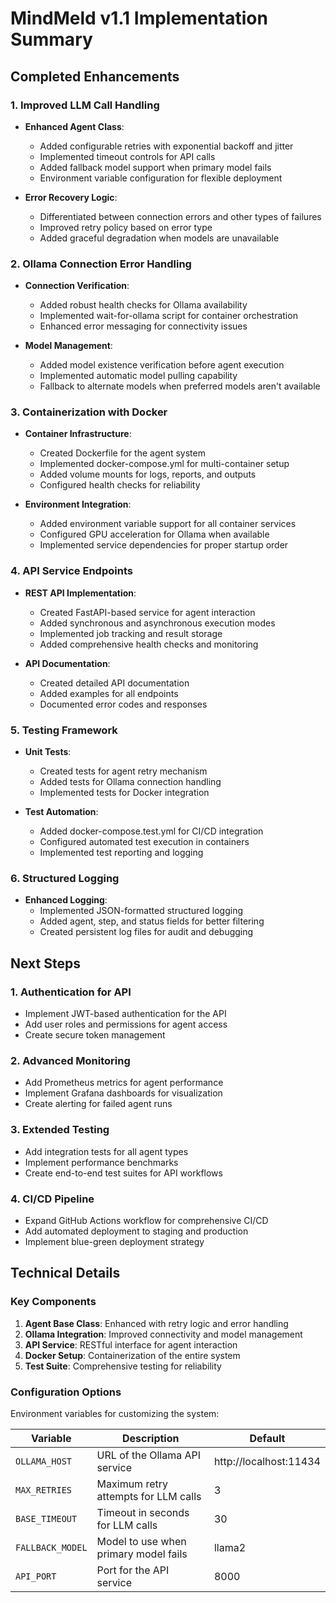 # MindMeld v1.1 Implementation Summary

## Completed Enhancements

### 1. Improved LLM Call Handling

- **Enhanced Agent Class**:
  - Added configurable retries with exponential backoff and jitter
  - Implemented timeout controls for API calls
  - Added fallback model support when primary model fails
  - Environment variable configuration for flexible deployment

- **Error Recovery Logic**:
  - Differentiated between connection errors and other types of failures
  - Improved retry policy based on error type
  - Added graceful degradation when models are unavailable

### 2. Ollama Connection Error Handling

- **Connection Verification**:
  - Added robust health checks for Ollama availability
  - Implemented wait-for-ollama script for container orchestration
  - Enhanced error messaging for connectivity issues

- **Model Management**:
  - Added model existence verification before agent execution
  - Implemented automatic model pulling capability
  - Fallback to alternate models when preferred models aren't available

### 3. Containerization with Docker

- **Container Infrastructure**:
  - Created Dockerfile for the agent system
  - Implemented docker-compose.yml for multi-container setup
  - Added volume mounts for logs, reports, and outputs
  - Configured health checks for reliability

- **Environment Integration**:
  - Added environment variable support for all container services
  - Configured GPU acceleration for Ollama when available
  - Implemented service dependencies for proper startup order

### 4. API Service Endpoints

- **REST API Implementation**:
  - Created FastAPI-based service for agent interaction
  - Added synchronous and asynchronous execution modes
  - Implemented job tracking and result storage
  - Added comprehensive health checks and monitoring

- **API Documentation**:
  - Created detailed API documentation
  - Added examples for all endpoints
  - Documented error codes and responses

### 5. Testing Framework

- **Unit Tests**:
  - Created tests for agent retry mechanism
  - Added tests for Ollama connection handling
  - Implemented tests for Docker integration

- **Test Automation**:
  - Added docker-compose.test.yml for CI/CD integration
  - Configured automated test execution in containers
  - Implemented test reporting and logging

### 6. Structured Logging

- **Enhanced Logging**:
  - Implemented JSON-formatted structured logging
  - Added agent, step, and status fields for better filtering
  - Created persistent log files for audit and debugging

## Next Steps

### 1. Authentication for API

- Implement JWT-based authentication for the API
- Add user roles and permissions for agent access
- Create secure token management

### 2. Advanced Monitoring

- Add Prometheus metrics for agent performance
- Implement Grafana dashboards for visualization
- Create alerting for failed agent runs

### 3. Extended Testing

- Add integration tests for all agent types
- Implement performance benchmarks
- Create end-to-end test suites for API workflows

### 4. CI/CD Pipeline

- Expand GitHub Actions workflow for comprehensive CI/CD
- Add automated deployment to staging and production
- Implement blue-green deployment strategy

## Technical Details

### Key Components

1. **Agent Base Class**: Enhanced with retry logic and error handling
2. **Ollama Integration**: Improved connectivity and model management
3. **API Service**: RESTful interface for agent interaction
4. **Docker Setup**: Containerization of the entire system
5. **Test Suite**: Comprehensive testing for reliability

### Configuration Options

Environment variables for customizing the system:

| Variable | Description | Default |
|----------|-------------|---------|
| `OLLAMA_HOST` | URL of the Ollama API service | http://localhost:11434 |
| `MAX_RETRIES` | Maximum retry attempts for LLM calls | 3 |
| `BASE_TIMEOUT` | Timeout in seconds for LLM calls | 30 |
| `FALLBACK_MODEL` | Model to use when primary model fails | llama2 |
| `API_PORT` | Port for the API service | 8000 |
